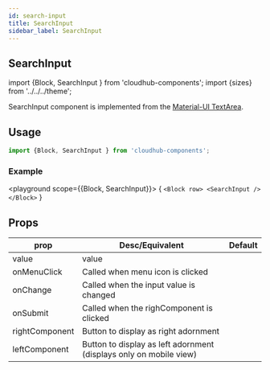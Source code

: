```yaml
---
id: search-input
title: SearchInput
sidebar_label: SearchInput
---
```


## SearchInput


import {Block, SearchInput } from 'cloudhub-components';
import {sizes} from '../../../theme';

SearchInput component is implemented from the [Material-UI TextArea](https://material-ui.com/components/textarea).

## Usage

```js
import {Block, SearchInput } from 'cloudhub-components';
```
### Example

<playground scope={{Block, SearchInput}}>
{
`<Block row>
    <SearchInput />
</Block>`
}
</playground>



## Props



<Block>
    <table>
        <thead>
            <tr><th>prop</th><th>Desc/Equivalent</th><th>Default</th></tr>
        </thead>
        <tbody>
            <tr><td>value</td><td>value</td><td></td></tr>
            <tr><td>onMenuClick</td><td>Called when menu icon is clicked</td><td></td></tr>
            <tr><td>onChange</td><td>Called when the input value is changed</td><td></td></tr>
            <tr><td>onSubmit</td><td>Called when the righComponent is clicked</td><td></td></tr>
            <tr><td>rightComponent</td><td>Button to display as right adornment</td><td></td></tr>
            <tr><td>leftComponent</td><td>Button to display as left adornment (displays only on mobile view) </td><td></td></tr>
        </tbody>
    </table>
</Block>